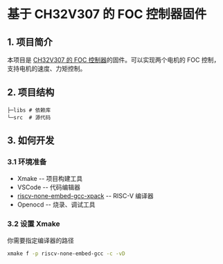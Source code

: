 # 基于 CH32V307 的 FOC 控制器固件

## 1. 项目简介

本项目是 [CH32V307 的 FOC 控制器](https://github.com/LIUYIXIEYANG/CH32V307-Dual-brushless-motor-drive)的固件。可以实现两个电机的 FOC 控制，支持电机的速度、力矩控制。

## 2. 项目结构

```
├─libs # 依赖库
└─src  # 源代码
```

## 3. 如何开发

### 3.1 环境准备

- Xmake -- 项目构建工具
- VSCode -- 代码编辑器
- [riscv-none-embed-gcc-xpack](https://xpack.github.io/dev-tools/riscv-none-elf-gcc/) -- RISC-V 编译器
- Openocd -- 烧录、调试工具

### 3.2 设置 Xmake

你需要指定编译器的路径
```bash
xmake f -p riscv-none-embed-gcc -c -vD
```



